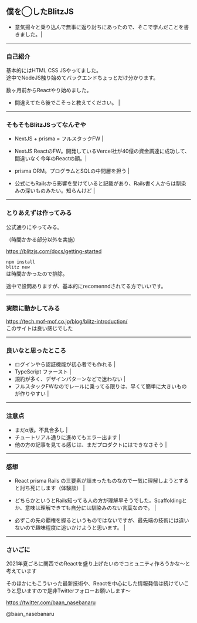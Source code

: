 ## 僕を◯したBlitzJS

- 意気揚々と乗り込んで無事に返り討ちにあったので、そこで学んだことを書きました。|

---

### 自己紹介

基本的にはHTML CSS JSやってました。  
途中でNodeJS触り始めてバックエンドちょっとだけ分かります。

数ヶ月前からReactやり始めました。

- 間違えてたら後でこそっと教えてください。 |

---

### そもそもBlitzJSってなんぞや

- NextJS + prisma = フルスタックFW  |  

- NextJS ReactのFW。開発しているVercel社が40億の資金調達に成功して、間違いなく今年のReactの顔。|
- prisma ORM。プログラムとSQLの中間層を担う |

- 公式にもRailsから影響を受けていると記載があり、Rails書く人からは馴染みの深いものみたい。知らんけど |

---

### とりあえずは作ってみる

公式通りにやってみる。

（時間かかる部分以外を実施）

https://blitzjs.com/docs/getting-started

`npm install`  
`blitz new`  
は時間かかったので排除。

途中で設問ありますが、基本的にrecomenndされてる方でいいです。

---

### 実際に動かしてみる

https://tech.mof-mof.co.jp/blog/blitz-introduction/   
このサイトは良い感じでした

---

### 良いなと思ったところ

- ログインやら認証機能が初心者でも作れる |
- TypeScript ファースト |
- 規約が多く、デザインパターンなどで迷わない |
- フルスタックFWなのでレールに乗ってる限りは、早くて簡単に大きいものが作りやすい |

---

### 注意点

- まだα版。不具合多し |
- チュートリアル通りに進めてもエラー出ます |
- 他の方の記事を見てる感じは、まだプロダクトにはできなさそう |

---

### 感想

- React prisma Rails の三要素が詰まったものなので一気に理解しようとすると討ち死にします（体験談） |

- どちらかというとRails知ってる人の方が理解早そうでした。Scaffoldingとか、意味は理解できても自分には馴染みのない言葉なので。 |

- 必ずこの先の覇権を握るというものではないですが、最先端の技術には違いないので趣味程度に追いかけようと思います。 |

---

### さいごに

2021年夏ごろに関西でのReactを盛り上げたいのでコミュニティ作ろうかな〜と考えています

そのほかにもこういった最新技術や、Reactを中心にした情報発信は続けていこうと思いますので是非Twitterフォローお願いします〜

https://twitter.com/baan_nasebanaru

@baan_nasebanaru